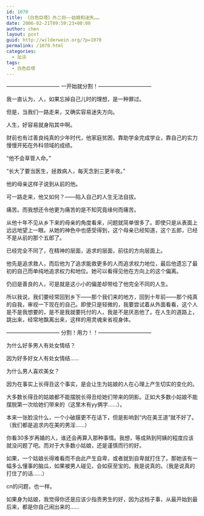 ```yaml
---
id: 1070
title: 《白色巨塔》外二则——姑娘和迷失……
date: 2006-02-21T09:59:23+00:00
author: chen
layout: post
guid: http://wilderwein.org/?p=1070
permalink: /1070.html
categories:
  - 扯淡
tags:
  - 白色巨塔
---
```

—————————— 一开始就分割！——————————

我一直认为，人，如果忘掉自己儿时的理想，是一种罪过。

但是，当我们一路走来，又确实容易迷失方向。

人生，好容易就身陷其中啊。

财前也有过善良纯真的少年时代，他家庭贫困，靠助学金完成学业，靠自己的实力慢慢开拓在外科领域的成绩。

“他不会草菅人命。”
  
“长大了要当医生，拯救病人，每天念到三更半夜。”
  
他的母亲这样子说到从前的他。

可一路走来，他又如何？——陷入自己的人生无法自拔。

痛苦。而我想还令他更为痛苦的是不知究竟缘何而痛苦。

从他十年不见从乡下来的母亲的角度看来，问题就简单很多了。即使只是从表面上远远地望上一眼。从她的神色中也感受得到，这个母亲已经知道，这个五郎，已经不是从前的那个五郎了。

已经完全不同了，在精神的层面，追求的层面，前往的方向层面上。

他先是追求救人，而后他为了追求能救更多的人而追求权力地位，最后他遗忘了最初的自己而单纯地追求权力和地位。她可以看得见他在方向上的这个偏离。

仍旧是善良的人，可是就是这小小的偏差却带给了他完全不同的人生。

所以我说，我们要经常回到乡下——那个我们来的地方，回到十年前——那个纯真的自我，审视一下现在的自己。即使只是轻微的，我要尝试着从外面看看，这个人是不是我想要的，是不是我就要托付的人，我是不是厌恶他了。在人生的道路上，跳出来，经常地飘离出来，这样的用灵魂来省视身体。

—————————— 分割！用力！！——————————

为什么好多男人有处女情结？

因为好多好女人有处女情结……

为什么男人喜欢美女？

因为在事实上长得丑这个事实，是会让生为姑娘的人在心理上产生切实的变化的。

大多数长得丑的姑娘都不能摆脱长得丑给她们带来的阴影。正如大多数小姑娘不能摆脱第一次给她们带来的（这里木有yy俩字……）。

本来一张脸没什么，一个小破膜更不在话下，但是影响到“内在美王道”就不好了。（我们都是追求内在美的男淫……）

你看30多岁再婚的人，谁还会再算入那种事情。我想，等成熟到阿姨的程度应该就没问题了吧。而对于大多数小姑娘，还是谨慎而行的好。

如果，一个姑娘长得难看而不由此产生自卑，或者就到自卑就打住了。那她该有一幅多么懂事的脑瓜，如果被男人碰见，会如获至宝的。我是说真的。（我是说真的打住了的话……）

cn的问题，也一样。

如果身为姑娘，我觉得你还是应该少指责男生的好，因为这档子事，从最开始到最后来，都是你自己闹出来的……